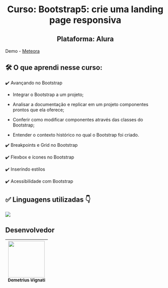 <h1 align="center">Curso: Bootstrap5: crie uma landing page responsiva</h1>
<h2 align="center">Plataforma: Alura</h2>

Demo - [Meteora](https://google.com/)

<!-- <img width="960" alt="Imagem do site" src="https://github.com/demetriusvas/robotron-2000/blob/77ae8d47575f760ee186c18de86bcb9796d18995/img/screenshot-robotron-2000.png"> -->

## 🛠️ O que aprendi nesse curso:

:heavy_check_mark: Avançando no Bootstrap
* Integrar o Bootstrap a um projeto;

* Analisar a documentação e replicar em um projeto componentes prontos que ela oferece;

* Conferir como modificar componentes através das classes do Bootstrap;

* Entender o contexto histórico no qual o Bootstrap foi criado.

:heavy_check_mark: Breakpoints e Grid no Bootstrap
<!-- * Desenvolvemos os primeiros passos do projeto Robotron 2000; -->

:heavy_check_mark: Flexbox e ícones no Bootstrap
<!-- * Desenvolvemos os primeiros passos do projeto Robotron 2000; -->

:heavy_check_mark: Inserindo estilos
<!-- * Desenvolvemos os primeiros passos do projeto Robotron 2000; -->

:heavy_check_mark: Acessibilidade com Bootstrap
<!-- * Desenvolvemos os primeiros passos do projeto Robotron 2000; -->



## ✅ Linguagens utilizadas 👇

<p align="left">
  <a href="#">
    <img src="https://skillicons.dev/icons?i=html,css,bootstrap" />
  </a>
</p>



## Desenvolvedor

| [<img src="https://avatars.githubusercontent.com/u/22012261?s=400&v=4" width=115><br><sub>Demetrius Vignati</sub>](https://github.com/demetriusvas) |
| :---: |
